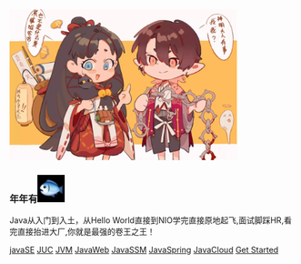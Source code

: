 <img width="400px" src="img/img.png">

### **年年有![img.png](img.png)**

Java从入门到入土，从Hello World直接到NIO学完直接原地起飞,面试脚踩HR,看完直接抬进大厂,你就是最强的卷王之王！


[javaSE](JavaSE/JavaSE笔记（一）.md)
[JUC](JUC笔记/JUC笔记（一）.md)
[JVM](JVM笔记/JVM笔记（一）.md)
[JavaWeb](JavaWeb笔记/JavaWeb笔记（一）.md)
[JavaSSM](JavaSSM笔记/JavaSSM笔记（一）.md)
[JavaSpring](SpringBoot笔记/SpringBoot笔记（一）.md)
[JavaCloud](SpringCloud笔记/SpringCloud笔记（一）.md)
[Get Started](README.md)
